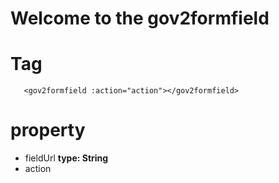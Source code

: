 # Welcome to the gov2formfield 

# Tag

```
   <gov2formfield :action="action"></gov2formfield>
```

# property 
- fieldUrl **type: String**
- action

